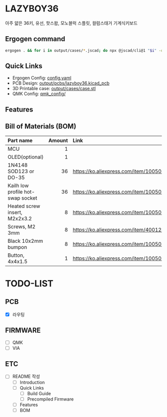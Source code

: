# LAZYBOY36

아주 얇은 36키, 유선, 핫스왑, 모노블럭 스플릿, 컬럼스태거 기계식키보드

## Ergogen command
```bash
ergogen . && for i in output/cases/*.jscad; do npx @jscad/cli@1 "$i" -of stla; done
```

## Quick Links
- Ergogen Config: [config.yaml](config.yaml)
- PCB Design: [output/pcbs/lazyboy36.kicad_pcb](output/pcbs/lazyboy36.kicad_pcb)
- 3D Printable case: [output/cases/case.stl](output/cases/case.stl)
- QMK Config: [qmk_config/](qmk_config/)
  
## Features

## Bill of Materials (BOM)
|Part name                        |Amount|Link                                                |
|:--------------------------------|-----:|:---------------------------------------------------|
|MCU                              | 1    |                                                    |
|OLED(optional)                   | 1    |                                                    |
|1N4148 SOD123 or DO-35           | 36   |https://ko.aliexpress.com/item/1005002882901030.html|
|Kailh low profile hot-swap socket| 36   |https://ko.aliexpress.com/item/1005006345544915.html|
|Heated screw insert, M2x2x3.2    | 8    |https://ko.aliexpress.com/item/1005004870993068.html|
|Screws, M2 3mm                   | 8    |https://ko.aliexpress.com/item/4001248931159.html   |
|Black 10x2mm bumpon              | 8    |https://ko.aliexpress.com/item/1005005287385986.html|
|Button, 4x4x1.5                  | 1    |https://ko.aliexpress.com/item/1005003918757433.html|

# TODO-LIST

## PCB

-   [x] 라우팅

## FIRMWARE

-   [ ] QMK
-   [ ] VIA

## ETC

-   [ ] README 작성
    -   [ ] Introduction
    -   [ ] Quick Links
        -   [ ] Build Guide
        -   [ ] Precompiled Firmware
    -   [ ] Features
    -   [ ] BOM
